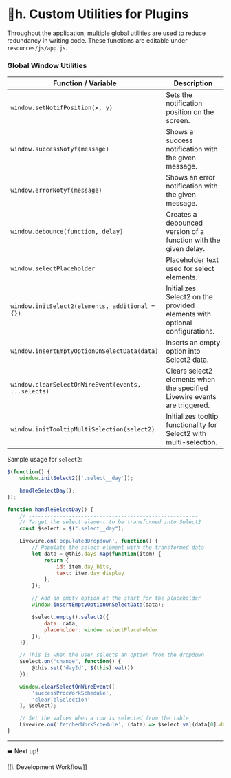 # 📍h. Custom Utilities for Plugins

Throughout the application, multiple global utilities are used to reduce redundancy in writing code. These functions are editable under `resources/js/app.js`.

### Global Window Utilities

| Function / Variable                                 | Description                                                                |
| --------------------------------------------------- | -------------------------------------------------------------------------- |
| `window.setNotifPosition(x, y)`                     | Sets the notification position on the screen.                              |
| `window.successNotyf(message)`                      | Shows a success notification with the given message.                       |
| `window.errorNotyf(message)`                        | Shows an error notification with the given message.                        |
| `window.debounce(function, delay)`                  | Creates a debounced version of a function with the given delay.            |
| `window.selectPlaceholder`                          | Placeholder text used for select elements.                                 |
| `window.initSelect2(elements, additional = {})`     | Initializes Select2 on the provided elements with optional configurations. |
| `window.insertEmptyOptionOnSelectData(data)`        | Inserts an empty option into Select2 data.                                 |
| `window.clearSelectOnWireEvent(events, ...selects)` | Clears select2 elements when the specified Livewire events are triggered.  |
| `window.initTooltipMultiSelection(select2)`         | Initializes tooltip functionality for Select2 with multi-selection.        |

Sample usage for `select2`:

```js
$(function() {
	window.initSelect2(['.select__day']);

	handleSelectDay();
});

function handleSelectDay() {
	// -------------------------------------------------------
	// Target the select element to be transformed into Select2
	const $select = $(".select__day");

	Livewire.on('populatedDropdown', function() {
		// Populate the select element with the transformed data
		let data = @this.days.map(function(item) {
			return {
				id: item.day_bits,
				text: item.day_display
			};
		});

		// Add an empty option at the start for the placeholder
		window.insertEmptyOptionOnSelectData(data);

		$select.empty().select2({
			data: data,
			placeholder: window.selectPlaceholder
		});
	});

	// This is when the user selects an option from the dropdown
	$select.on("change", function() {
		@this.set('dayId', $(this).val())
	});

	window.clearSelectOnWireEvent([
		'successProcWorkSchedule',
		'clearTblSelection'
	], $select);

	// Set the values when a row is selected from the table
	Livewire.on('fetchedWorkSchedule', (data) => $select.val(data[0].day_bits).trigger('change'));
}
```

---

➡️ Next up!

[[i. Development Workflow]]